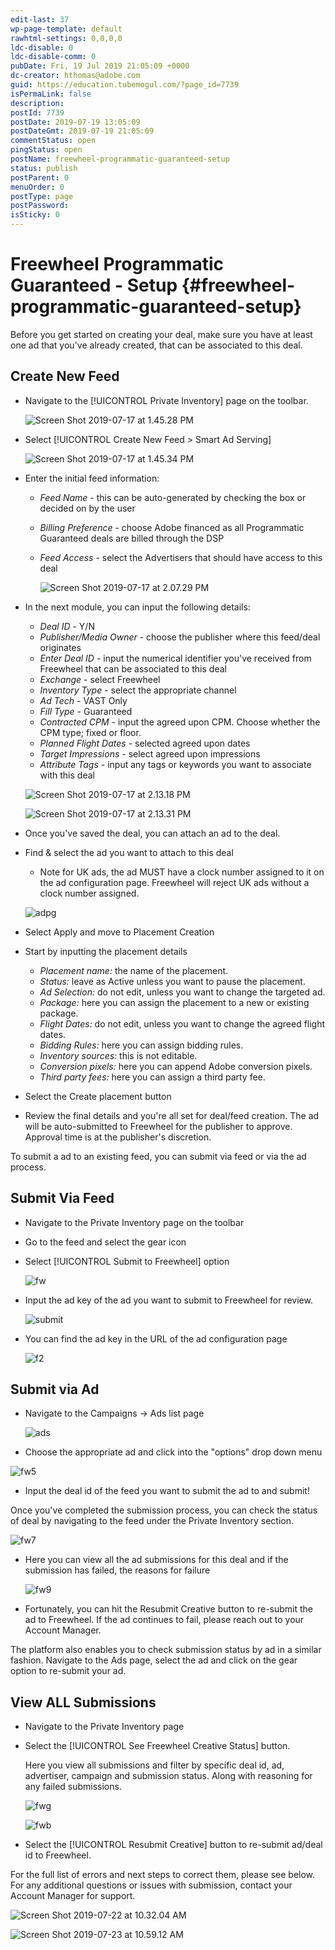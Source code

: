 ```yaml
---
edit-last: 37
wp-page-template: default
rawhtml-settings: 0,0,0,0
ldc-disable: 0
ldc-disable-comm: 0
pubDate: Fri, 19 Jul 2019 21:05:09 +0000
dc-creator: hthomas@adobe.com
guid: https://education.tubemogul.com/?page_id=7739
isPermaLink: false
description: 
postId: 7739
postDate: 2019-07-19 13:05:09
postDateGmt: 2019-07-19 21:05:09
commentStatus: open
pingStatus: open
postName: freewheel-programmatic-guaranteed-setup
status: publish
postParent: 0
menuOrder: 0
postType: page
postPassword: 
isSticky: 0
---
```


# Freewheel Programmatic Guaranteed - Setup {#freewheel-programmatic-guaranteed-setup}

Before you get started on creating your deal, make sure you have at least one ad that you've already created, that can be associated to this deal.

## Create New Feed

* Navigate to the [!UICONTROL Private Inventory] page on the toolbar.

  ![Screen Shot 2019-07-17 at 1.45.28 PM](assets/screen-shot-2019-07-17-at-1.45.28-pm-1024x101.png)   

* Select [!UICONTROL Create New Feed > Smart Ad Serving]

  ![Screen Shot 2019-07-17 at 1.45.34 PM](assets/screen-shot-2019-07-17-at-1.45.34-pm-1024x188.png)

* Enter the initial feed information:

    * *Feed Name* - this can be auto-generated by checking the box or decided on by the user
    * *Billing Preference* - choose Adobe financed as all Programmatic Guaranteed deals are billed through the DSP
    * *Feed Access* - select the Advertisers that should have access to this deal

      ![Screen Shot 2019-07-17 at 2.07.29 PM](assets/screen-shot-2019-07-17-at-2.07.29-pm.png)

* In the next module, you can input the following details:

    * *Deal ID* - Y/N
    * *Publisher/Media Owner* - choose the publisher where this feed/deal originates
    * *Enter Deal ID* - input the numerical identifier you've received from Freewheel that can be associated to this deal
    * *Exchange* - select Freewheel
    * *Inventory Type* - select the appropriate channel
    * *Ad Tech* - VAST Only
    * *Fill Type* - Guaranteed
    * *Contracted CPM* - input the agreed upon CPM. Choose whether the CPM type; fixed or floor.
    * *Planned Flight Dates* - selected agreed upon dates
    * *Target Impressions* - select agreed upon impressions
    * *Attribute Tags* - input any tags or keywords you want to associate with this deal

  ![Screen Shot 2019-07-17 at 2.13.18 PM](assets/screen-shot-2019-07-17-at-2.13.18-pm.png)

  ![Screen Shot 2019-07-17 at 2.13.31 PM](assets/screen-shot-2019-07-17-at-2.13.31-pm.png)

* Once you've saved the deal, you can attach an ad to the deal.
* Find & select the ad you want to attach to this deal

    * Note for UK ads, the ad MUST have a clock number assigned to it on the ad configuration page. Freewheel will reject UK ads without a clock number assigned.

  ![adpg](assets/adpg.png)

* Select Apply and move to Placement Creation
* Start by inputting the placement details

    * *Placement name:* the name of the placement.
    * *Status:* leave as Active unless you want to pause the placement.
    * *Ad Selection:* do not edit, unless you want to change the targeted ad.
    * *Package:* here you can assign the placement to a new or existing package.
    * *Flight Dates:* do not edit, unless you want to change the agreed flight dates.
    * *Bidding Rules:* here you can assign bidding rules.
    * *Inventory sources:* this is not editable.
    * *Conversion pixels:* here you can append Adobe conversion pixels.
    * *Third party fees:* here you can assign a third party fee.

* Select the Create placement button
* Review the final details and you're all set for deal/feed creation. The ad will be auto-submitted to Freewheel for the publisher to approve. Approval time is at the publisher's discretion.

To submit a ad to an existing feed,&nbsp;you can submit via feed or via the ad process.

## Submit Via Feed

* Navigate to the Private Inventory page on the toolbar
* Go to the feed and select the gear icon
* Select [!UICONTROL Submit to Freewheel] option

  ![fw](assets/fw.png)

* Input the ad key of the ad you want to submit to Freewheel for review.

  ![submit](assets/submit.png)

* You can find the ad key in the URL of the ad configuration page

  ![f2](assets/f2.png)

## Submit via Ad

* Navigate to the Campaigns -> Ads list page

  ![ads](assets/ads.png)

* Choose the appropriate ad and click into the "options" drop down menu

 ![fw5](assets/fw5.png)

* Input the deal id of the feed you want to submit the ad to and submit!

Once you've completed the submission process, you can check the status of deal by navigating to the feed under the Private Inventory section.

![fw7](assets/fw7.png)

* Here you can view all the ad submissions for this deal and if the submission has failed, the reasons for failure

  ![fw9](assets/fw9.png)

* Fortunately, you can hit the Resubmit Creative button to re-submit the ad to Freewheel. If the ad continues to fail, please reach out to your Account Manager.

The platform also enables you to check submission status by ad in a similar fashion. Navigate to the Ads page, select the ad and click on the gear option to re-submit your ad.

## View ALL Submissions

* Navigate to the Private Inventory page
* Select the [!UICONTROL See Freewheel Creative Status] button. 

  Here you view all submissions and filter by specific deal id, ad, advertiser, campaign and submission status. Along with reasoning for any failed submissions.

  ![fwg](assets/fwg.png) 

  ![fwb](assets/fwb.png)

* Select the [!UICONTROL Resubmit Creative] button to re-submit ad/deal id to Freewheel.

For the full list of errors and next steps to correct them, please see below. For any additional questions or issues with submission, contact your Account Manager for support.

![Screen Shot 2019-07-22 at 10.32.04 AM](assets/screen-shot-2019-07-22-at-10.32.04-am-974x1024.png)

![Screen Shot 2019-07-23 at 10.59.12 AM](assets/screen-shot-2019-07-23-at-10.59.12-am.png)